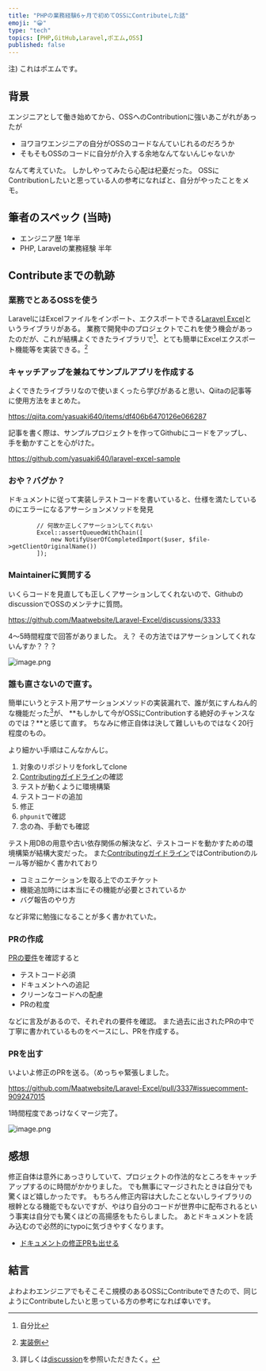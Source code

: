 ```yaml
---
title: "PHPの業務経験6ヶ月で初めてOSSにContributeした話"
emoji: "😀"
type: "tech"
topics: [PHP,GitHub,Laravel,ポエム,OSS]
published: false
---
```

注) これはポエムです。

## 背景

エンジニアとして働き始めてから、OSSへのContributionに強いあこがれがあったが

- ヨワヨワエンジニアの自分がOSSのコードなんていじれるのだろうか
- そもそもOSSのコードに自分が介入する余地なんてないんじゃないか

なんて考えていた。
しかしやってみたら心配は杞憂だった。
OSSにContributionしたいと思っている人の参考になればと、自分がやったことをメモ。

## 筆者のスペック (当時)

- エンジニア歴 1年半
- PHP, Laravelの業務経験 半年

## Contributeまでの軌跡

### 業務でとあるOSSを使う

LaravelにはExcelファイルをインポート、エクスポートできる[Laravel Excel](https://laravel-excel.com/)というライブラリがある。
業務で開発中のプロジェクトでこれを使う機会があったのだが、これが結構よくできたライブラリで[^1]、とても簡単にExcelエクスポート機能等を実装できる。[^2]

### キャッチアップを兼ねてサンプルアプリを作成する

よくできたライブラリなので使いまくったら学びがあると思い、Qiitaの記事等に使用方法をまとめた。

https://qiita.com/yasuaki640/items/df406b6470126e066287

記事を書く際は、サンプルプロジェクトを作ってGithubにコードをアップし、手を動かすことを心がけた。

https://github.com/yasuaki640/laravel-excel-sample

### おや？バグか？

ドキュメントに従って実装しテストコードを書いていると、仕様を満たしているのにエラーになるアサーションメソッドを発見

```php:該当のアサーション
        // 何故か正しくアサーションしてくれない
        Excel::assertQueuedWithChain([
            new NotifyUserOfCompletedImport($user, $file->getClientOriginalName())
        ]);
```

### Maintainerに質問する

いくらコードを見直しても正しくアサーションしてくれないので、GithubのdiscussionでOSSのメンテナに質問。

https://github.com/Maatwebsite/Laravel-Excel/discussions/3333

4〜5時間程度で回答がありました。
え？ その方法ではアサーションしてくれないんすか？？？

![image.png](https://qiita-image-store.s3.ap-northeast-1.amazonaws.com/0/290859/dc88b863-b1ea-421f-6076-2ad13b875a8d.png)

### 誰も直さないので直す。

簡単にいうとテスト用アサーションメソッドの実装漏れで、誰が気にすんねん的な機能だった[^3]が、
**もしかして今がOSSにContributionする絶好のチャンスなのでは？**と感じて直す。
ちなみに修正自体は決して難しいものではなく20行程度のもの。

より細かい手順はこんなかんじ。

1. 対象のリポジトリをforkしてclone
1. [Contributingガイドライン](https://docs.laravel-excel.com/3.1/getting-started/contributing.html)の確認
1. テストが動くように環境構築
1. テストコードの追加
1. 修正
1. `phpunit`で確認
1. 念の為、手動でも確認

テスト用DBの用意や古い依存関係の解決など、テストコードを動かすための環境構築が結構大変だった。
また[Contributingガイドライン](https://docs.laravel-excel.com/3.1/getting-started/contributing.html)ではContributionのルール等が細かく書かれており

- コミュニケーションを取る上でのエチケット
- 機能追加時には本当にその機能が必要とされているか
- バグ報告のやり方

など非常に勉強になることが多く書かれていた。

### PRの作成

[PRの要件](https://docs.laravel-excel.com/3.1/getting-started/contributing.html#pr-requirements)を確認すると

- テストコード必須
- ドキュメントへの追記
- クリーンなコードへの配慮
- PRの粒度

などに言及があるので、それぞれの要件を確認。
また過去に出されたPRの中で丁寧に書かれているものをベースにし、PRを作成する。



### PRを出す

いよいよ修正のPRを送る。（めっちゃ緊張しました。

https://github.com/Maatwebsite/Laravel-Excel/pull/3337#issuecomment-909247015

1時間程度であっけなくマージ完了。

![image.png](https://qiita-image-store.s3.ap-northeast-1.amazonaws.com/0/290859/a5506e4d-83fb-e60c-4589-8545f0532ab0.png)

## 感想

修正自体は意外にあっさりしていて、プロジェクトの作法的なところをキャッチアップするのに時間がかかりました。
でも無事にマージされたときは自分でも驚くほど嬉しかったです。
もちろん修正内容は大したことないしライブラリの根幹となる機能でもないですが、やはり自分のコードが世界中に配布されるという事実は自分でも驚くほどの高揚感をもたらしました。
あとドキュメントを読み込むので必然的にtypoに気づきやすくなります。
* [ドキュメントの修正PRも出せる](https://github.com/Maatwebsite/laravel-excel-docs/pull/156)

## 結言

よわよわエンジニアでもそこそこ規模のあるOSSにContributeできたので、同じようにContributeしたいと思っている方の参考になれば幸いです。

[^1]: 自分比 
[^2]: [実装例](https://docs.laravel-excel.com/3.1/exports/)
[^3]: 詳しくは[discussion](https://github.com/Maatwebsite/Laravel-Excel/discussions/3333)を参照いただきたく。

